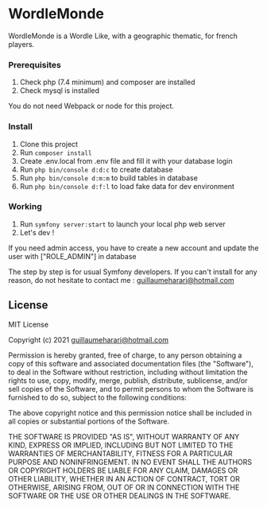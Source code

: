 # WordleMonde

WordleMonde is a Wordle Like, with a geographic thematic, for french players.

### Prerequisites

1. Check php (7.4 minimum) and composer are installed
2. Check mysql is installed

You do not need Webpack or node for this project.

### Install

1. Clone this project
2. Run `composer install`
3. Create .env.local from .env file and fill it with your database login
4. Run `php bin/console d:d:c` to create database
5. Run `php bin/console d:m:m` to build tables in database
6. Run `php bin/console d:f:l` to load fake data for dev environment

### Working

1. Run `symfony server:start` to launch your local php web server
2. Let's dev !

If you need admin access, you have to create a new account and update the user with ["ROLE_ADMIN"] in database

The step by step is for usual Symfony developers. If you can't install for any reason, do not hesitate to contact me : guillaumeharari@hotmail.com 
## License

MIT License

Copyright (c) 2021 guillaumeharari@hotmail.com

Permission is hereby granted, free of charge, to any person obtaining a copy of this software and associated documentation files (the "Software"), to deal in the Software without restriction, including without limitation the rights to use, copy, modify, merge, publish, distribute, sublicense, and/or sell copies of the Software, and to permit persons to whom the Software is furnished to do so, subject to the following conditions:

The above copyright notice and this permission notice shall be included in all copies or substantial portions of the Software.

THE SOFTWARE IS PROVIDED "AS IS", WITHOUT WARRANTY OF ANY KIND, EXPRESS OR IMPLIED, INCLUDING BUT NOT LIMITED TO THE WARRANTIES OF MERCHANTABILITY, FITNESS FOR A PARTICULAR PURPOSE AND NONINFRINGEMENT. IN NO EVENT SHALL THE AUTHORS OR COPYRIGHT HOLDERS BE LIABLE FOR ANY CLAIM, DAMAGES OR OTHER LIABILITY, WHETHER IN AN ACTION OF CONTRACT, TORT OR OTHERWISE, ARISING FROM, OUT OF OR IN CONNECTION WITH THE SOFTWARE OR THE USE OR OTHER DEALINGS IN THE SOFTWARE.
